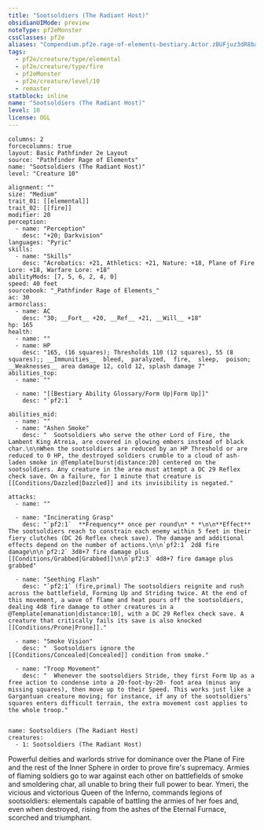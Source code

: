 ```yaml
---
title: "Sootsoldiers (The Radiant Host)"
obsidianUIMode: preview
noteType: pf2eMonster
cssClasses: pf2e
aliases: "Compendium.pf2e.rage-of-elements-bestiary.Actor.zBUFjuz3dR8bacee" 
tags:
  - pf2e/creature/type/elemental
  - pf2e/creature/type/fire
  - pf2eMonster
  - pf2e/creature/level/10
  - remaster
statblock: inline
name: "Sootsoldiers (The Radiant Host)"
level: 10
license: OGL
---
```


```statblock
columns: 2
forcecolumns: true
layout: Basic Pathfinder 2e Layout
source: "Pathfinder Rage of Elements"
name: "Sootsoldiers (The Radiant Host)"
level: "Creature 10"

alignment: ""
size: "Medium"
trait_01: [[elemental]]
trait_02: [[fire]]
modifier: 20
perception:
  - name: "Perception"
    desc: "+20; Darkvision"
languages: "Pyric"
skills:
  - name: "Skills"
    desc: "Acrobatics: +21, Athletics: +21, Nature: +18, Plane of Fire Lore: +18, Warfare Lore: +18"
abilityMods: [7, 5, 6, 2, 4, 0]
speed: 40 feet
sourcebook: "_Pathfinder Rage of Elements_"
ac: 30
armorclass:
  - name: AC
    desc: "30; __Fort__ +20, __Ref__ +21, __Will__ +18"
hp: 165
health:
  - name: ""
  - name: HP
    desc: "165, (16 squares); Thresholds 110 (12 squares), 55 (8 squares);; __Immunities__  bleed,  paralyzed,  fire,  sleep,  poison; __Weaknesses__ area damage 12, cold 12, splash damage 7"
abilities_top:
  - name: ""

  - name: "[[Bestiary Ability Glossary/Form Up|Form Up]]"
    desc: "`pf2:1`  "

abilities_mid:
  - name: ""
  - name: "Ashen Smoke"
    desc: "  Sootsoldiers who serve the other Lord of Fire, the Lambent King Atreia, are covered in glowing embers instead of black char.\n\nWhen the sootsoldiers are reduced by an HP Threshold or are reduced to 0 HP, the destroyed soldiers crumble to a cloud of ash-laden smoke in @Template[burst|distance:20] centered on the sootsoldiers. Any creature in the area must attempt a DC 29 Reflex check save. On a failure, for 1 minute that creature is [[Conditions/Dazzled|Dazzled]] and its invisibility is negated."

attacks:
  - name: ""

  - name: "Incinerating Grasp"
    desc: "`pf2:1`  **Frequency** once per round\n* * *\n\n**Effect** The sootsoldiers reach to constrain each enemy within 5 feet in their fiery clutches (DC 26 Reflex check save). The damage and additional effects depend on the number of actions.\n\n`pf2:1` 2d8 fire damage\n\n`pf2:2` 3d8+7 fire damage plus [[Conditions/Grabbed|Grabbed]]\n\n`pf2:3` 4d8+7 fire damage plus grabbed"

  - name: "Seething Flash"
    desc: "`pf2:1` (fire,primal) The sootsoldiers reignite and rush across the battlefield, Forming Up and Striding twice. At the end of this movement, a wave of flame and heat pours off the sootsoldiers, dealing 4d8 fire damage to other creatures in a @Template[emanation|distance:10], with a DC 29 Reflex check save. A creature that critically fails its save is also knocked [[Conditions/Prone|Prone]]."

  - name: "Smoke Vision"
    desc: "  Sootsoldiers ignore the [[Conditions/Concealed|Concealed]] condition from smoke."

  - name: "Troop Movement"
    desc: "  Whenever the sootsoldiers Stride, they first Form Up as a free action to condense into a 20-foot-by-20- foot area (minus any missing squares), then move up to their Speed. This works just like a Gargantuan creature moving; for instance, if any of the sootsoldiers' squares enters difficult terrain, the extra movement cost applies to the whole troop."
 
```

```encounter-table
name: Sootsoldiers (The Radiant Host)
creatures:
  - 1: Sootsoldiers (The Radiant Host)
```



Powerful deities and warlords strive for dominance over the Plane of Fire and the rest of the Inner Sphere in order to prove fire's supremacy. Armies of flaming soldiers go to war against each other on battlefields of smoke and smoldering char, all unable to bring their full power to bear. Ymeri, the vicious and victorious Queen of the Inferno, commands legions of sootsoldiers: elementals capable of battling the armies of her foes and, even when destroyed, rising from the ashes of the Eternal Furnace, scorched and triumphant.
